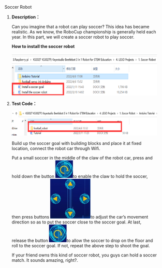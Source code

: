 Soccer Robot

1.  **Description：**

    Can you imagine that a robot can play soccer? This idea has became
    realistic. As we know, the RoboCup championship is generally held
    each year. In this part, we will create a soccer robot to play
    soccer.

    **How to install the soccer robot**

    <img src="media/d58605f0a260fc3e89269f6284d0333e.png" style="width:6.76181in;height:1.44931in" />

2.  **Test Code：**

    <img src="media/41a0c18db4513d6048cbc126cd5eee72.png" style="width:6.76181in;height:0.85694in" />

    Build up the soccer goal with building blocks and place it at fixed
    location, connect the robot car through Wifi.

    Put a small soccer in the middle of the claw of the robot car, press
    and hold down the button
    <img src="media/c6d6fb5f7473c0aabcdeddb580b740ed.png" style="width:0.60417in;height:0.60417in" />to
    enable the claw to hold the soccer, then press buttons
    <img src="media/5f365b2083f264b4ecfc5e68d07df287.png" style="width:1.38542in;height:1.36458in" />to
    adjust the car’s movement direction so as to put the soccer close to
    the soccer goal. At last, release the button
    <img src="media/c6d6fb5f7473c0aabcdeddb580b740ed.png" style="width:0.60417in;height:0.60417in" />to
    allow the soccer to drop on the floor and roll to the soccer goal.
    If not, repeat the above step to shoot the goal.

    If your friend owns this kind of soccer robot, you guys can hold a
    soccer match. It sounds amazing, right?.
